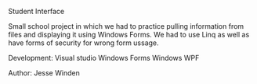 Student Interface

Small school project in which we had to practice pulling information from files and displaying it using Windows Forms. We had to use Linq
as well as have forms of security for wrong form ussage.

Development:
Visual studio
Windows Forms
Windows WPF

Author:
Jesse Winden
